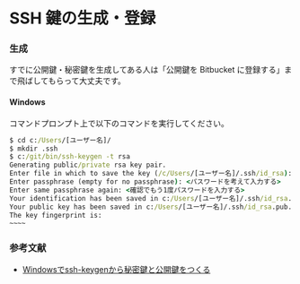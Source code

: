 # SSH 鍵の生成・登録

### 生成

すでに公開鍵・秘密鍵を生成してある人は「公開鍵を Bitbucket に登録する」まで飛ばしてもらって大丈夫です。

#### Windows

コマンドプロンプト上で以下のコマンドを実行してください。

```bat
$ cd c:/Users/[ユーザー名]/
$ mkdir .ssh
$ c:/git/bin/ssh-keygen -t rsa
Generating public/private rsa key pair.
Enter file in which to save the key (/c/Users/[ユーザー名]/.ssh/id_rsa): <そのままEnterキーを押す>
Enter passphrase (empty for no passphrase): <パスワードを考えて入力する>
Enter same passphrase again: <確認でもう1度パスワードを入力する>
Your identification has been saved in c:/Users/[ユーザー名]/.ssh/id_rsa.
Your public key has been saved in c:/Users/[ユーザー名]/.ssh/id_rsa.pub.
The key fingerprint is:
~~~~
```

### 参考文献

- [Windowsでssh-keygenから秘密鍵と公開鍵をつくる](http://webdev.jp.net/ssh-keygen-egit-windows/)
